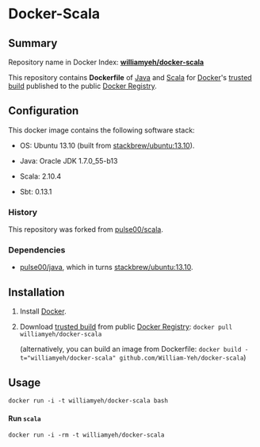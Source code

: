 Docker-Scala
============

## Summary

Repository name in Docker Index: **[williamyeh/docker-scala](https://index.docker.io/u/williamyeh/docker-scala/)**

This repository contains **Dockerfile** of [Java](https://www.java.com/) and [Scala](http://www.scala-lang.org) for [Docker](https://www.docker.io/)'s [trusted build](https://index.docker.io/u/williamyeh/docker-scala/) published to the public [Docker Registry](https://index.docker.io/).





## Configuration

This docker image contains the following software stack:

- OS:   Ubuntu 13.10 (built from [stackbrew/ubuntu:13.10](https://index.docker.io/u/stackbrew/ubuntu/)).

- Java: Oracle JDK 1.7.0_55-b13

- Scala: 2.10.4

- Sbt: 0.13.1


### History

This repository was forked from [pulse00/scala](https://index.docker.io/u/pulse00/scala/).


### Dependencies

* [pulse00/java](https://github.com/dubture-dockerfiles/java), which in turns [stackbrew/ubuntu:13.10](https://index.docker.io/u/stackbrew/ubuntu/).



## Installation

1. Install [Docker](https://www.docker.io/).

2. Download [trusted build](https://index.docker.io/u/williamyeh/docker-scala/) from public [Docker Registry](https://index.docker.io/): `docker pull williamyeh/docker-scala`

   (alternatively, you can build an image from Dockerfile: `docker build -t="williamyeh/docker-scala" github.com/William-Yeh/docker-scala`)


## Usage

```
docker run -i -t williamyeh/docker-scala bash
```


#### Run `scala`

```
docker run -i -rm -t williamyeh/docker-scala
```

